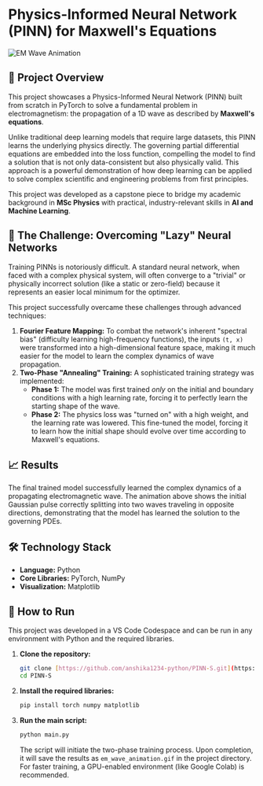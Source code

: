 # Physics-Informed Neural Network (PINN) for Maxwell's Equations

![EM Wave Animation](em_wave_animation.gif)

## 📝 Project Overview

This project showcases a Physics-Informed Neural Network (PINN) built from scratch in PyTorch to solve a fundamental problem in electromagnetism: the propagation of a 1D wave as described by **Maxwell's equations**.

Unlike traditional deep learning models that require large datasets, this PINN learns the underlying physics directly. The governing partial differential equations are embedded into the loss function, compelling the model to find a solution that is not only data-consistent but also physically valid. This approach is a powerful demonstration of how deep learning can be applied to solve complex scientific and engineering problems from first principles.

This project was developed as a capstone piece to bridge my academic background in **MSc Physics** with practical, industry-relevant skills in **AI and Machine Learning**.

## 🧠 The Challenge: Overcoming "Lazy" Neural Networks

Training PINNs is notoriously difficult. A standard neural network, when faced with a complex physical system, will often converge to a "trivial" or physically incorrect solution (like a static or zero-field) because it represents an easier local minimum for the optimizer.

This project successfully overcame these challenges through advanced techniques:
1.  **Fourier Feature Mapping:** To combat the network's inherent "spectral bias" (difficulty learning high-frequency functions), the inputs `(t, x)` were transformed into a high-dimensional feature space, making it much easier for the model to learn the complex dynamics of wave propagation.
2.  **Two-Phase "Annealing" Training:** A sophisticated training strategy was implemented:
    * **Phase 1:** The model was first trained *only* on the initial and boundary conditions with a high learning rate, forcing it to perfectly learn the starting shape of the wave.
    * **Phase 2:** The physics loss was "turned on" with a high weight, and the learning rate was lowered. This fine-tuned the model, forcing it to learn how the initial shape should evolve over time according to Maxwell's equations.

## 📈 Results

The final trained model successfully learned the complex dynamics of a propagating electromagnetic wave. The animation above shows the initial Gaussian pulse correctly splitting into two waves traveling in opposite directions, demonstrating that the model has learned the solution to the governing PDEs.

## 🛠️ Technology Stack

-   **Language:** Python
-   **Core Libraries:** PyTorch, NumPy
-   **Visualization:** Matplotlib

## 🚀 How to Run

This project was developed in a VS Code Codespace and can be run in any environment with Python and the required libraries.

1.  **Clone the repository:**
    ```bash
    git clone [https://github.com/anshika1234-python/PINN-S.git](https://github.com/anshika1234-python/PINN-S.git)
    cd PINN-S
    ```

2.  **Install the required libraries:**
    ```bash
    pip install torch numpy matplotlib
    ```

3.  **Run the main script:**
    ```bash
    python main.py
    ```
    The script will initiate the two-phase training process. Upon completion, it will save the results as `em_wave_animation.gif` in the project directory. For faster training, a GPU-enabled environment (like Google Colab) is recommended.
